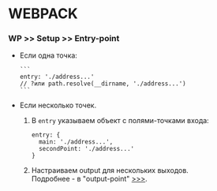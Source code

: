 # WEBPACK

### WP >> Setup >> Entry-point
- Если одна точка:

      ```
      entry: './address...'
      // ?или path.resolve(__dirname, './address...')
      ```
- Если несколько точек.  
  1. В `entry` указываем объект с полями-точками входа:

      ```
      entry: {
        main: './address...',
        secondPoint: './address...'
      }
      ```
    1. Настраиваем output для нескольких выходов.    
  Подробнее - в "output-point" [>>>]().